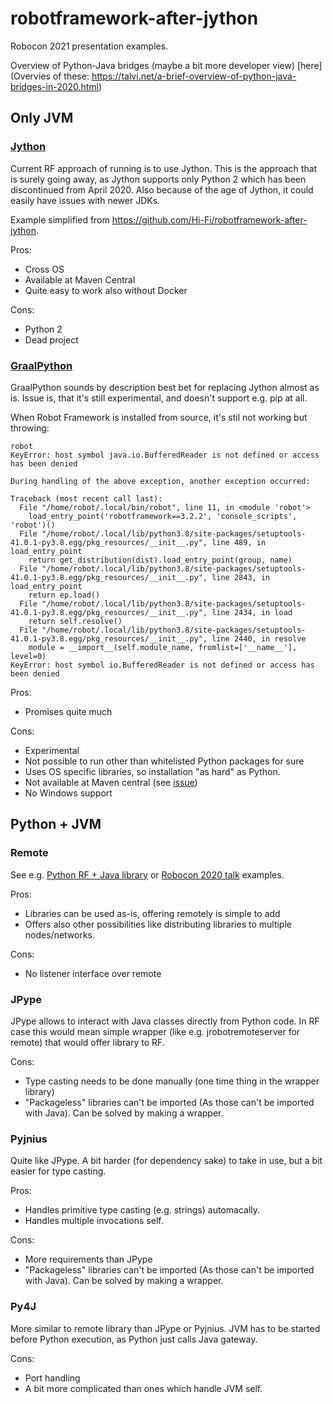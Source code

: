 # robotframework-after-jython

Robocon 2021 presentation examples.

Overview of Python-Java bridges (maybe a bit more developer view) [here]
(Overvies of these: https://talvi.net/a-brief-overview-of-python-java-bridges-in-2020.html)

## Only JVM

### [Jython](https://www.jython.org/)

Current RF approach of running is to use Jython. This is the approach that is surely going away, as Jython supports only Python 2 which has been discontinued from April 2020. Also because of the age of Jython, it could easily have issues with newer JDKs.

Example simplified from https://github.com/Hi-Fi/robotframework-after-jython.

Pros:
- Cross OS
- Available at Maven Central
- Quite easy to work also without Docker

Cons:
- Python 2
- Dead project

### [GraalPython](https://github.com/oracle/graalpython)

GraalPython sounds by description best bet for replacing Jython almost as is. Issue is, that it's still experimental, and doesn't support e.g. pip at all.

When Robot Framework is installed from source, it's stil not working but throwing:

```
robot
KeyError: host symbol java.io.BufferedReader is not defined or access has been denied

During handling of the above exception, another exception occurred:

Traceback (most recent call last):
  File "/home/robot/.local/bin/robot", line 11, in <module 'robot'>
    load_entry_point('robotframework==3.2.2', 'console_scripts', 'robot')()
  File "/home/robot/.local/lib/python3.8/site-packages/setuptools-41.0.1-py3.8.egg/pkg_resources/__init__.py", line 489, in load_entry_point
    return get_distribution(dist).load_entry_point(group, name)
  File "/home/robot/.local/lib/python3.8/site-packages/setuptools-41.0.1-py3.8.egg/pkg_resources/__init__.py", line 2843, in load_entry_point
    return ep.load()
  File "/home/robot/.local/lib/python3.8/site-packages/setuptools-41.0.1-py3.8.egg/pkg_resources/__init__.py", line 2434, in load
    return self.resolve()
  File "/home/robot/.local/lib/python3.8/site-packages/setuptools-41.0.1-py3.8.egg/pkg_resources/__init__.py", line 2440, in resolve
    module = __import__(self.module_name, fromlist=['__name__'], level=0)
KeyError: host symbol io.BufferedReader is not defined or access has been denied
```

Pros:
- Promises quite much

Cons:
- Experimental
- Not possible to run other than whitelisted Python packages for sure
- Uses OS specific libraries, so installation "as hard" as Python.
- Not available at Maven central (see [issue](https://github.com/oracle/graalpython/issues/96))
- No Windows support

## Python + JVM

### Remote

See e.g. [Python RF + Java library](https://github.com/Hi-Fi/robotframework-remote-workshop/tree/main/using_remote_libraries/2-hello_existing_library/python3%2Bjava)
 or [Robocon 2020 talk](https://github.com/Hi-Fi/rf-remote-library-demos) examples.

Pros:
- Libraries can be used as-is, offering remotely is simple to add
- Offers also other possibilities like distributing libraries to multiple nodes/networks.

Cons:
- No listener interface over remote

### JPype

JPype allows to interact with Java classes directly from Python code. In RF case this would mean simple wrapper (like e.g. jrobotremoteserver for remote)
that would offer library to RF.

Cons:
- Type casting needs to be done manually (one time thing in the wrapper library)
- "Packageless" libraries can't be imported (As those can't be imported with Java). Can be solved by making a wrapper.

### Pyjnius

Quite like JPype. A bit harder (for dependency sake) to take in use, but a bit easier for type casting.

Pros:
- Handles primitive type casting (e.g. strings) automacally.
- Handles multiple invocations self.

Cons:
- More requirements than JPype
- "Packageless" libraries can't be imported (As those can't be imported with Java). Can be solved by making a wrapper.


### Py4J

More similar to remote library than JPype or Pyjnius. JVM has to be started before Python execution, as Python just calls Java gateway.

Cons:
- Port handling
- A bit more complicated than ones which handle JVM self.

